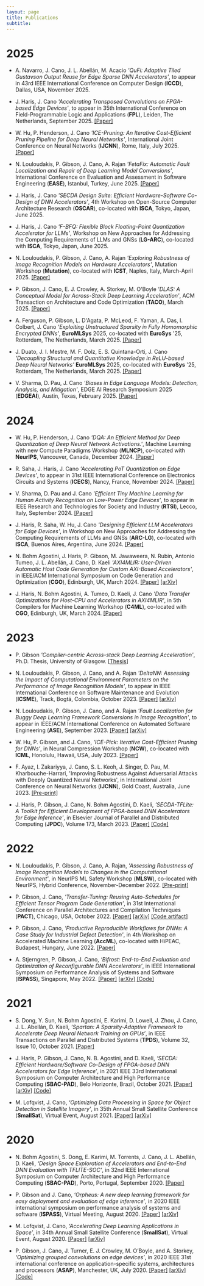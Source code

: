 ```yaml
---
layout: page
title: Publications
subtitle:
---
```


# 2025

-  A. Navarro, J. Cano, J. L. Abellán, M. Acacio
    *'QuFi: Adaptive Tiled Gustavson Output Reuse for Edge Sparse DNN Accelerators'*, to appear in 43rd IEEE International Conference on Computer Design (**ICCD**), Dallas, USA, November 2025.

- J. Haris, J. Cano
    *'Accelerating Transposed Convolutions on FPGA-based Edge Devices'*, to appear in 35th International Conference on Field-Programmable Logic and Applications (**FPL**), Leiden, The Netherlands, September 2025. [[Paper]](https://arxiv.org/abs/2507.07683)

- W. Hu, P. Henderson, J. Cano
    *'ICE-Pruning: An Iterative Cost-Efficient Pruning Pipeline for Deep Neural Networks'*, International Joint Conference on Neural Networks (**IJCNN**), Rome, Italy, July 2025. [[Paper]](https://arxiv.org/abs/2505.07411)

- N. Louloudakis, P. Gibson, J. Cano, A. Rajan
    *'FetaFix: Automatic Fault Localization and Repair of Deep Learning Model Conversions'*, International Conference on Evaluation and Assessment in Software Engineering (**EASE**), Istanbul, Turkey, June 2025. [[Paper]](https://arxiv.org/abs/2312.15101)

- J. Haris, J. Cano
    *'SECDA Design Suite: Efficient Hardware-Software Co-Design of DNN Accelerators'*, 4th Workshop on Open-Source Computer Architecture Research (**OSCAR**), co-located with **ISCA**, Tokyo, Japan, June 2025.

- J. Haris, J. Cano
    *'F-BFQ: Flexible Block Floating-Point Quantization Accelerator for LLMs'*, Workshop on New Approaches for Addressing the Computing Requirements of LLMs and GNSs (**LG-ARC**), co-located with **ISCA**, Tokyo, Japan, June 2025. 

- N. Louloudakis, P. Gibson, J. Cano, A. Rajan
    *'Exploring Robustness of Image Recognition Models on Hardware Accelerators'*, Mutation Workshop (**Mutation**), co-located with **ICST**, Naples, Italy, March-April 2025. [[Paper]](https://arxiv.org/abs/2306.01697)

- P. Gibson, J. Cano, E. J. Crowley, A. Storkey, M. O'Boyle
    *'DLAS: A Conceptual Model for Across-Stack Deep Learning Acceleration'*, ACM Transaction on Architecture and Code Optimization (**TACO**), March 2025. [[Paper]](https://dl.acm.org/doi/10.1145/3688609)


- A. Ferguson, P. Gibson, L. D'Agata, P. McLeod, F. Yaman, A. Das, I. Colbert, J. Cano
    *'Exploiting Unstructured Sparsity in Fully Homomorphic Encrypted DNNs'*, **EuroMLSys** 2025, co-located with **EuroSys** '25, Rotterdam, The Netherlands, March 2025. [[Paper]](https://dl.acm.org/doi/10.1145/3721146.3721948)

- J. Duato, J. I. Mestre, M. F. Dolz, E. S. Quintana-Orti, J. Cano
    *'Decoupling Structural and Quantitative Knowledge in ReLU-based Deep Neural Networks'* **EuroMLSys** 2025, co-located with **EuroSys** '25, Rotterdam, The Netherlands, March 2025. [[Paper]](https://dl.acm.org/doi/10.1145/3721146.3721950)

- V. Sharma, D. Pau, J. Cano
    *'Biases in Edge Language Models: Detection, Analysis, and Mitigation'*, EDGE AI Research Symposium 2025 (**EDGEAI**), Austin, Texas, February 2025. [[Paper]](https://arxiv.org/abs/2502.11349)

# 2024

- W. Hu, P. Henderson, J. Cano
    *'DQA: An Efficient Method for Deep Quantization of Deep Neural Network Activations.'*, Machine Learning with new Compute Paradigms Workshop (**MLNCP**), co-located with **NeurIPS**, Vancouver, Canada, December 2024. [[Paper]](https://openreview.net/forum?id=esMnmm2VJh)

- R. Saha, J. Haris, J. Cano
    *'Accelerating PoT Quantization on Edge Devices'*, to appear in 31st IEEE International Conference on Electronics Circuits and Systems (**ICECS**), Nancy, France, November 2024. [[Paper]](https://eprints.gla.ac.uk/331500/)

- V. Sharma, D. Pau and J. Cano 
    *'Efficient Tiny Machine Learning for Human Activity Recognition on Low-Power Edge Devices'*, to appear in IEEE Research and Technologies for Society and Industry (**RTSI**), Lecco, Italy, September 2024. [[Paper]](https://eprints.gla.ac.uk/330318/)

- J. Haris, R. Saha, W. Hu, J. Cano
    *'Designing Efficient LLM Accelerators for Edge Devices'*, in Workshop on New Approaches for Addressing the Computing Requirements of LLMs and GNSs (**ARC-LG**), co-located with **ISCA**, Buenos Aires, Argentina, June 2024. [[Paper]](https://arxiv.org/abs/2408.00462)

- N. Bohm Agostini, J. Haris, P. Gibson, M. Jawaweera, N. Rubin, Antonio Tumeo, J. L. Abellán, J. Cano, D. Kaeli
    *'AXI4MLIR: User-Driven Automatic Host Code Generation for Custom AXI-Based Accelerators'*, in IEEE/ACM International Symposium on Code Generation and Optimization (**CGO**), Edinburgh, UK, March 2024. [[Paper]](https://ieeexplore.ieee.org/abstract/document/10444801) [[arXiv]](https://arxiv.org/abs/2312.14821)

- J. Haris, N. Bohm Agostini, A. Tumeo, D. Kaeli, J. Cano
    *'Data Transfer Optimizations for Host-CPU and Accelerators in AXI4MLIR'*, in 5th Compilers for Machine Learning Workshop (**C4ML**), co-located with **CGO**, Edinburgh, UK, March 2024. [[Paper]](https://arxiv.org/abs/2402.19184)

# 2023

- P. Gibson
    *'Compiler-centric Across-stack Deep Learning Acceleration'*, Ph.D. Thesis, University of Glasgow. [[Thesis](https://theses.gla.ac.uk/83959/)]

- N. Louloudakis, P. Gibson, J. Cano, and A. Rajan
    *'DeltaNN: Assessing the Impact of Computational Environment Parameters on the Performance of Image Recognition Models'*, to appear in IEEE International Conference on Software Maintenance and Evolution (**ICSME**), Track, Bogtá, Colombia, October 2023. [[Paper]](https://ieeexplore.ieee.org/abstract/document/10336258) [[arXiv]](https://arxiv.org/abs/2306.06208)

- N. Louloudakis, P. Gibson, J. Cano, and A. Rajan
    *'Fault Localization for Buggy Deep Learning Framework Conversions in Image Recognition'*, to appear in IEEE/ACM International Conference on Automated Software Engineering (**ASE**), September 2023. [[Paper]](https://ieeexplore.ieee.org/abstract/document/10298525) [[arXiv]](https://arxiv.org/abs/2306.06157)

- W. Hu, P. Gibson, and J. Cano, *‘ICE-Pick: Iterative Cost-Efficient Pruning for DNNs’*, in Neural Compression Workshop (**NCW**), co-located with **ICML**, Honolulu, Hawaii, USA, July 2023. [[Paper]](https://openreview.net/forum?id=fWYKVtf7lu)

- F. Ayaz, I. Zakariyya, J. Cano, S. L. Keoh, J. Singer, D. Pau, M. Kharbouche-Harrari, 'Improving Robustness Against Adversarial Attacks with Deeply Quantized Neural Networks', in International Joint Conference on Neural Networks (**IJCNN**), Gold Coast, Australia, June 2023. [[Pre-print]](https://arxiv.org/abs/2304.12829)

- J. Haris, P. Gibson, J. Cano, N. Bohm Agostini, D. Kaeli, *'SECDA-TFLite: A Toolkit for Efficient Development of FPGA-based DNN Accelerators for Edge Inference'*, in Elsevier Journal of Parallel and Distributed Computing (**JPDC**), Volume 173, March 2023. [[Paper]](https://www.sciencedirect.com/science/article/pii/S0743731522002301) [[Code]](https://github.com/gicLAB/SECDA-TFLite)

# 2022

- N. Louloudakis, P. Gibson, J. Cano, A. Rajan, *'Assessing Robustness of Image Recognition Models to Changes in the Computational Environment'*,  in NeurIPS ML Safety Workshop (<b>MLSW</b>), co-located with NeurIPS, Hybrid Conference, November-December 2022. [[Pre-print]](https://www.dcs.gla.ac.uk/~josecr/pub/2022_MLSW.pdf)

- P. Gibson, J. Cano,  *'Transfer-Tuning: Reusing Auto-Schedules for Efficient Tensor Program Code Generation'*, in 31st International Conference on Parallel Architectures and Compilation Techniques (**PACT**), Chicago, USA, October 2022. [[Paper]](https://dl.acm.org/doi/10.1145/3559009.3569682) [[arXiv]](https://arxiv.org/abs/2201.05587) [[Code artifact]](https://github.com/gicLAB/transfer-tuning)

- P. Gibson, J. Cano, *'Productive Reproducible Workflows for DNNs: A Case Study for Industrial Defect Detection'*, in 4th Workshop on Accelerated Machine Learning (**AccML**), co-located with HiPEAC, Budapest, Hungary, June 2022. [[Paper]](https://accml.dcs.gla.ac.uk/papers/2022/4thAccML_paper_2(16).pdf)

- A. Stjerngren, P. Gibson, J. Cano, *‘Bifrost: End-to-End Evaluation and Optimization of Reconfigurable DNN Accelerators’*, in IEEE International Symposium on Performance Analysis of Systems and Software (**ISPASS**), Singapore, May 2022. [[Paper]](https://ieeexplore.ieee.org/document/9804659/) [[arXiv]](https://arxiv.org/abs/2204.12418) [[Code]](https://github.com/gicLAB/bifrost)


# 2021

- S. Dong, Y. Sun, N. Bohm Agostini, E. Karimi, D. Lowell, J. Zhou, J. Cano, J. L. Abellán, D. Kaeli, *‘Spartan: A Sparsity-Adaptive Framework to Accelerate Deep Neural Network Training on GPUs’*, in IEEE Transactions on Parallel and Distributed Systems (<b>TPDS</b>), Volume 32, Issue 10, October 2021. [[Paper]](https://ieeexplore.ieee.org/abstract/document/9382871?signout=success&signout=success)

- J. Haris, P. Gibson, J. Cano, N. B. Agostini, and D. Kaeli, *‘SECDA: Efficient Hardware/Software Co-Design of FPGA-based DNN Accelerators for Edge Inference’*, in 2021 IEEE 33rd International Symposium on Computer Architecture and High Performance Computing (<b>SBAC-PAD</b>), Belo Horizonte, Brazil, October 2021. [[Paper]](https://ieeexplore.ieee.org/document/9651579) [[arXiv]](https://arxiv.org/abs/2110.00478) [[Code]](https://github.com/giclab/secda)

- M. Lofqvist, J. Cano, *‘Optimizing Data Processing in Space for Object Detection in Satellite Imagery’*, in 35th Annual Small Satellite Conference (<b>SmallSat</b>), Virtual Event, August 2021. [[Paper]](https://digitalcommons.usu.edu/smallsat/2021/all2021/135/) [[arXiv]](https://arxiv.org/abs/2107.03774)


# 2020

- N. Bohm Agostini, S. Dong, E. Karimi, M. Torrents, J. Cano, J. L. Abellán, D. Kaeli, *‘Design Space Exploration of Accelerators and End-to-End DNN Evaluation with TFLITE-SOC’*, in 32nd IEEE International Symposium on Computer Architecture and High Performance Computing (<b>SBAC-PAD</b>), Porto, Portugal, September 2020. [[Paper]](https://ieeexplore.ieee.org/document/9235056)

- P. Gibson and J. Cano, *‘Orpheus: A new deep learning framework for easy deployment and evaluation of edge inference’*, in 2020 IEEE international symposium on performance analysis of systems and software (<b>ISPASS</b>), Virtual Meeting, August 2020. [[Paper]](https://ieeexplore.ieee.org/document/9238597) [[arXiv]](https://arxiv.org/abs/2107.03774)

- M. Lofqvist, J. Cano, *‘Accelerating Deep Learning Applications in Space’*, in 34th Annual Small Satellite Conference (<b>SmallSat</b>), Virtual Event, August 2020. [[Paper]](https://digitalcommons.usu.edu/smallsat/2020/all2020/21/) [[arXiv]](https://arxiv.org/abs/2007.11089)

- P. Gibson, J. Cano, J. Turner, E. J. Crowley, M. O’Boyle, and A. Storkey, *‘Optimizing grouped convolutions on edge devices’*, in 2020 IEEE 31st international conference on application-specific systems, architectures and processors (<b>ASAP</b>), Manchester, UK, July 2020. [[Paper]](https://ieeexplore.ieee.org/document/9153227/) [[arXiv]](https://arxiv.org/abs/2006.09791) [[Code]](https://github.com/apache/tvm/blob/main/python/tvm/topi/x86/group_conv2d.py#L109)
